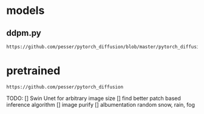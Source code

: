 # models

## ddpm.py
```
https://github.com/pesser/pytorch_diffusion/blob/master/pytorch_diffusion/model.py
```

# pretrained
```
https://github.com/pesser/pytorch_diffusion
```

TODO:
[] Swin Unet for arbitrary image size
[] find better patch based inference algorithm
[] image purify 
[] albumentation random snow, rain, fog